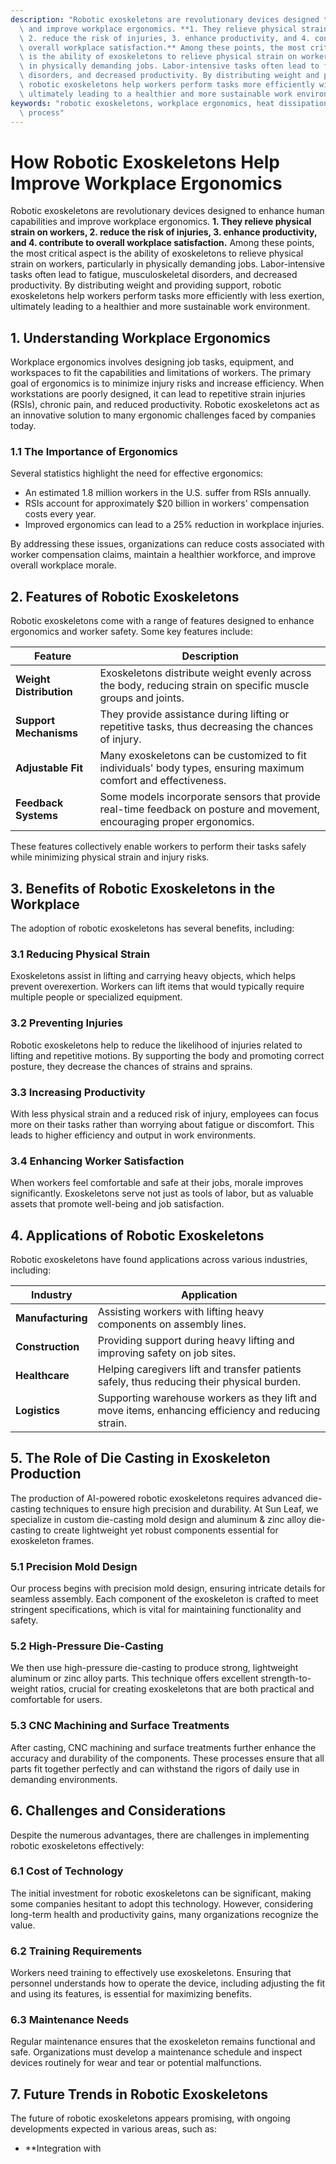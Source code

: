 ```yaml
---
description: "Robotic exoskeletons are revolutionary devices designed to enhance human capabilities\
  \ and improve workplace ergonomics. **1. They relieve physical strain on workers,\
  \ 2. reduce the risk of injuries, 3. enhance productivity, and 4. contribute to\
  \ overall workplace satisfaction.** Among these points, the most critical aspect\
  \ is the ability of exoskeletons to relieve physical strain on workers, particularly\
  \ in physically demanding jobs. Labor-intensive tasks often lead to fatigue, musculoskeletal\
  \ disorders, and decreased productivity. By distributing weight and providing support,\
  \ robotic exoskeletons help workers perform tasks more efficiently with less exertion,\
  \ ultimately leading to a healthier and more sustainable work environment."
keywords: "robotic exoskeletons, workplace ergonomics, heat dissipation performance, die casting\
  \ process"
---
```

# How Robotic Exoskeletons Help Improve Workplace Ergonomics

Robotic exoskeletons are revolutionary devices designed to enhance human capabilities and improve workplace ergonomics. **1. They relieve physical strain on workers, 2. reduce the risk of injuries, 3. enhance productivity, and 4. contribute to overall workplace satisfaction.** Among these points, the most critical aspect is the ability of exoskeletons to relieve physical strain on workers, particularly in physically demanding jobs. Labor-intensive tasks often lead to fatigue, musculoskeletal disorders, and decreased productivity. By distributing weight and providing support, robotic exoskeletons help workers perform tasks more efficiently with less exertion, ultimately leading to a healthier and more sustainable work environment.

## **1. Understanding Workplace Ergonomics**

Workplace ergonomics involves designing job tasks, equipment, and workspaces to fit the capabilities and limitations of workers. The primary goal of ergonomics is to minimize injury risks and increase efficiency. When workstations are poorly designed, it can lead to repetitive strain injuries (RSIs), chronic pain, and reduced productivity. Robotic exoskeletons act as an innovative solution to many ergonomic challenges faced by companies today.

### **1.1 The Importance of Ergonomics**

Several statistics highlight the need for effective ergonomics:

- An estimated 1.8 million workers in the U.S. suffer from RSIs annually.
- RSIs account for approximately $20 billion in workers' compensation costs every year.
- Improved ergonomics can lead to a 25% reduction in workplace injuries.

By addressing these issues, organizations can reduce costs associated with worker compensation claims, maintain a healthier workforce, and improve overall workplace morale.

## **2. Features of Robotic Exoskeletons**

Robotic exoskeletons come with a range of features designed to enhance ergonomics and worker safety. Some key features include:

| Feature             | Description                                                                                                                                         |
|---------------------|-----------------------------------------------------------------------------------------------------------------------------------------------------|
| **Weight Distribution** | Exoskeletons distribute weight evenly across the body, reducing strain on specific muscle groups and joints.                                      |
| **Support Mechanisms**  | They provide assistance during lifting or repetitive tasks, thus decreasing the chances of injury.                                                |
| **Adjustable Fit**      | Many exoskeletons can be customized to fit individuals' body types, ensuring maximum comfort and effectiveness.                                   |
| **Feedback Systems**     | Some models incorporate sensors that provide real-time feedback on posture and movement, encouraging proper ergonomics.                            |

These features collectively enable workers to perform their tasks safely while minimizing physical strain and injury risks.

## **3. Benefits of Robotic Exoskeletons in the Workplace**

The adoption of robotic exoskeletons has several benefits, including:

### **3.1 Reducing Physical Strain**

Exoskeletons assist in lifting and carrying heavy objects, which helps prevent overexertion. Workers can lift items that would typically require multiple people or specialized equipment. 

### **3.2 Preventing Injuries**

Robotic exoskeletons help to reduce the likelihood of injuries related to lifting and repetitive motions. By supporting the body and promoting correct posture, they decrease the chances of strains and sprains.

### **3.3 Increasing Productivity**

With less physical strain and a reduced risk of injury, employees can focus more on their tasks rather than worrying about fatigue or discomfort. This leads to higher efficiency and output in work environments.

### **3.4 Enhancing Worker Satisfaction**

When workers feel comfortable and safe at their jobs, morale improves significantly. Exoskeletons serve not just as tools of labor, but as valuable assets that promote well-being and job satisfaction.

## **4. Applications of Robotic Exoskeletons**

Robotic exoskeletons have found applications across various industries, including:

| Industry            | Application                                                                                                   |
|---------------------|---------------------------------------------------------------------------------------------------------------|
| **Manufacturing**    | Assisting workers with lifting heavy components on assembly lines.                                          |
| **Construction**     | Providing support during heavy lifting and improving safety on job sites.                                     |
| **Healthcare**       | Helping caregivers lift and transfer patients safely, thus reducing their physical burden.                    |
| **Logistics**        | Supporting warehouse workers as they lift and move items, enhancing efficiency and reducing strain.          |

## **5. The Role of Die Casting in Exoskeleton Production**

The production of AI-powered robotic exoskeletons requires advanced die-casting techniques to ensure high precision and durability. At Sun Leaf, we specialize in custom die-casting mold design and aluminum & zinc alloy die-casting to create lightweight yet robust components essential for exoskeleton frames.

### **5.1 Precision Mold Design**

Our process begins with precision mold design, ensuring intricate details for seamless assembly. Each component of the exoskeleton is crafted to meet stringent specifications, which is vital for maintaining functionality and safety.

### **5.2 High-Pressure Die-Casting**

We then use high-pressure die-casting to produce strong, lightweight aluminum or zinc alloy parts. This technique offers excellent strength-to-weight ratios, crucial for creating exoskeletons that are both practical and comfortable for users. 

### **5.3 CNC Machining and Surface Treatments**

After casting, CNC machining and surface treatments further enhance the accuracy and durability of the components. These processes ensure that all parts fit together perfectly and can withstand the rigors of daily use in demanding environments.

## **6. Challenges and Considerations**

Despite the numerous advantages, there are challenges in implementing robotic exoskeletons effectively:

### **6.1 Cost of Technology**

The initial investment for robotic exoskeletons can be significant, making some companies hesitant to adopt this technology. However, considering long-term health and productivity gains, many organizations recognize the value.

### **6.2 Training Requirements**

Workers need training to effectively use exoskeletons. Ensuring that personnel understands how to operate the device, including adjusting the fit and using its features, is essential for maximizing benefits.

### **6.3 Maintenance Needs**

Regular maintenance ensures that the exoskeleton remains functional and safe. Organizations must develop a maintenance schedule and inspect devices routinely for wear and tear or potential malfunctions.

## **7. Future Trends in Robotic Exoskeletons**

The future of robotic exoskeletons appears promising, with ongoing developments expected in various areas, such as:

- **Integration with
